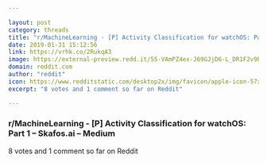 ```yaml
---

layout: post
category: threads
title: "r/MachineLearning - [P] Activity Classification for watchOS: Part 1"
date: 2019-01-31 15:12:56
link: https://vrhk.co/2RukqA3
image: https://external-preview.redd.it/55-VAmPZ4ex-J69GJjD6-L_DR1F2v9PGapASC9UPnm4.jpg?auto=webp&s=d8331ae68a1fcfdc76a8c7eaa04cd9f176bdeab2
domain: reddit.com
author: "reddit"
icon: https://www.redditstatic.com/desktop2x/img/favicon/apple-icon-57x57.png
excerpt: "8 votes and 1 comment so far on Reddit"

---
```


### r/MachineLearning - [P] Activity Classification for watchOS: Part 1 – Skafos.ai – Medium

8 votes and 1 comment so far on Reddit